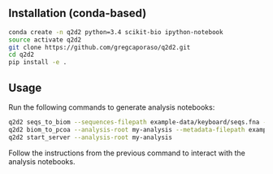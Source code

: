 

## Installation (conda-based)

```bash
conda create -n q2d2 python=3.4 scikit-bio ipython-notebook
source activate q2d2
git clone https://github.com/gregcaporaso/q2d2.git
cd q2d2
pip install -e .
```

## Usage

Run the following commands to generate analysis notebooks:

```bash
q2d2 seqs_to_biom --sequences-filepath example-data/keyboard/seqs.fna --analysis-root my-analysis
q2d2 biom_to_pcoa --analysis-root my-analysis --metadata-filepath example-data/keyboard/sample-md.tsv --color-by Subject
q2d2 start_server --analysis-root my-analysis
```

Follow the instructions from the previous command to interact with the analysis notebooks.
